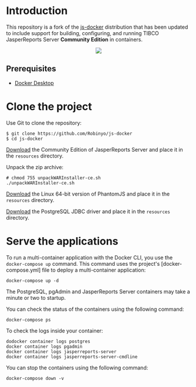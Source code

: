 # Introduction

This repository is a fork of the [js-docker](https://github.com/TIBCOSoftware/js-docker) distribution that has been 
updated to include support for building, configuring, and running TIBCO JasperReports Server **Community Edition** in 
containers.

<p align="center">
  <img src="https://github.com/Robinyo/js-docker/blob/master/login.png">
</p>

## Prerequisites

- [Docker Desktop](https://www.docker.com/products/docker-desktop)

# Clone the project

Use Git to clone the repository:

```
$ git clone https://github.com/Robinyo/js-docker
$ cd js-docker
```

[Download](https://community.jaspersoft.com/project/jasperreports-server/releases) the Community Edition of 
JasperReports Server and place it in the `resources` directory.

Unpack the zip archive:

```
# chmod 755 unpackWARInstaller-ce.sh
./unpackWARInstaller-ce.sh
```

[Download](https://phantomjs.org/download.html) the Linux 64-bit version of PhantomJS and place it in the `resources` 
directory.

[Download](https://jdbc.postgresql.org/download.html) the PostgreSQL JDBC driver and place it in the `resources` 
directory.


# Serve the applications

To run a multi-container application with the Docker CLI, you use the `docker-compose up` command. 
This command uses the project's [docker-compose.yml] file to deploy a multi-container application:

```
docker-compose up -d
```

The PostgreSQL, pgAdmin and JasperReports Server containers may take a minute or two to startup. 

You can check the status of the containers using the following command:

```
docker-compose ps
```

To check the logs inside your container:

```
dodocker container logs postgres
docker container logs pgadmin
docker container logs jasperreports-server
docker container logs jasperreports-server-cmdline
```

You can stop the containers using the following command:

```
docker-compose down -v
```
